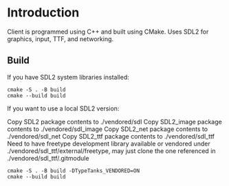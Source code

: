 # Introduction

Client is programmed using C++ and built using CMake. Uses SDL2 for graphics, input, TTF, and networking.

## Build

If you have SDL2 system libraries installed:

``` text
cmake -S . -B build
cmake --build build
```

If you want to use a local SDL2 version:

Copy SDL2 package contents to ./vendored/sdl
Copy SDL2_image package contents to ./vendored/sdl_image
Copy SDL2_net package contents to ./vendored/sdl_net
Copy SDL2_ttf package contents to ./vendored/sdl_ttf
Need to have freetype development library available or vendored under ./vendored/sdl_ttf/external/freetype, may just clone the one referenced in ./vendored/sdl_ttf/.gitmodule

``` text
cmake -S . -B build -DTypeTanks_VENDORED=ON
cmake --build build
```
